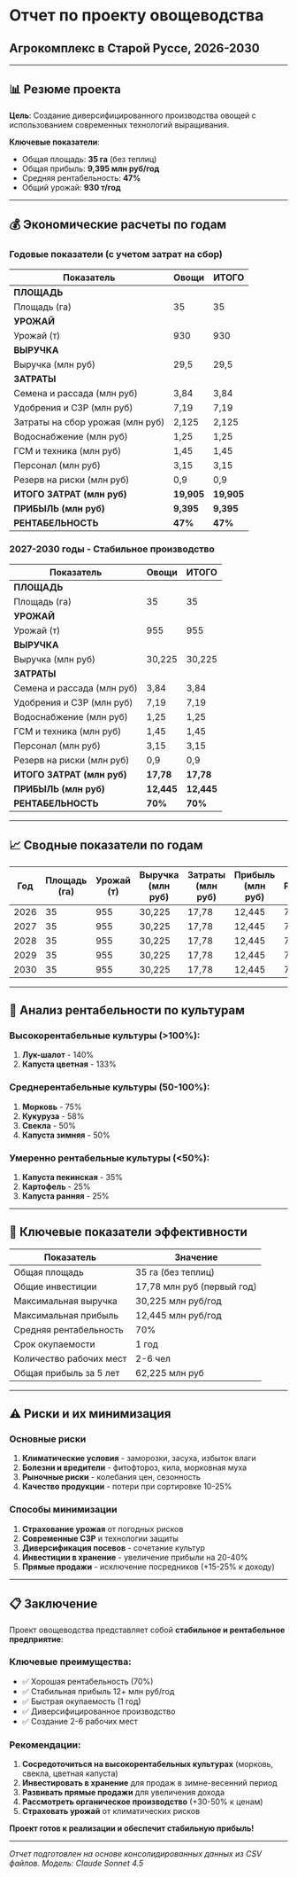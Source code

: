 # Отчет по проекту овощеводства
## Агрокомплекс в Старой Руссе, 2026-2030

---

## 📊 Резюме проекта

**Цель**: Создание диверсифицированного производства овощей с использованием современных технологий выращивания.

**Ключевые показатели**:
- Общая площадь: **35 га** (без теплиц)
- Общая прибыль: **9,395 млн руб/год**
- Средняя рентабельность: **47%**
- Общий урожай: **930 т/год**

---

## 💰 Экономические расчеты по годам

### Годовые показатели (с учетом затрат на сбор)

| Показатель | Овощи | ИТОГО |
|------------|-------|-------|
| **ПЛОЩАДЬ** | | |
| Площадь (га) | 35 | 35 |
| **УРОЖАЙ** | | |
| Урожай (т) | 930 | 930 |
| **ВЫРУЧКА** | | |
| Выручка (млн руб) | 29,5 | 29,5 |
| **ЗАТРАТЫ** | | |
| Семена и рассада (млн руб) | 3,84 | 3,84 |
| Удобрения и СЗР (млн руб) | 7,19 | 7,19 |
| Затраты на сбор урожая (млн руб) | 2,125 | 2,125 |
| Водоснабжение (млн руб) | 1,25 | 1,25 |
| ГСМ и техника (млн руб) | 1,45 | 1,45 |
| Персонал (млн руб) | 3,15 | 3,15 |
| Резерв на риски (млн руб) | 0,9 | 0,9 |
| **ИТОГО ЗАТРАТ (млн руб)** | **19,905** | **19,905** |
| **ПРИБЫЛЬ (млн руб)** | **9,395** | **9,395** |
| **РЕНТАБЕЛЬНОСТЬ** | **47%** | **47%** |

### 2027-2030 годы - Стабильное производство

| Показатель | Овощи | ИТОГО |
|------------|-------|-------|
| **ПЛОЩАДЬ** | | |
| Площадь (га) | 35 | 35 |
| **УРОЖАЙ** | | |
| Урожай (т) | 955 | 955 |
| **ВЫРУЧКА** | | |
| Выручка (млн руб) | 30,225 | 30,225 |
| **ЗАТРАТЫ** | | |
| Семена и рассада (млн руб) | 3,84 | 3,84 |
| Удобрения и СЗР (млн руб) | 7,19 | 7,19 |
| Водоснабжение (млн руб) | 1,25 | 1,25 |
| ГСМ и техника (млн руб) | 1,45 | 1,45 |
| Персонал (млн руб) | 3,15 | 3,15 |
| Резерв на риски (млн руб) | 0,9 | 0,9 |
| **ИТОГО ЗАТРАТ (млн руб)** | **17,78** | **17,78** |
| **ПРИБЫЛЬ (млн руб)** | **12,445** | **12,445** |
| **РЕНТАБЕЛЬНОСТЬ** | **70%** | **70%** |

---

## 📈 Сводные показатели по годам

| Год | Площадь (га) | Урожай (т) | Выручка (млн руб) | Затраты (млн руб) | Прибыль (млн руб) | Рентабельность |
|-----|--------------|------------|-------------------|-------------------|-------------------|-----------------|
| 2026| 35 | 955 | 30,225 | 17,78 | 12,445 | 70% |
| 2027| 35 | 955 | 30,225 | 17,78 | 12,445 | 70% |
| 2028| 35 | 955 | 30,225 | 17,78 | 12,445 | 70% |
| 2029| 35 | 955 | 30,225 | 17,78 | 12,445 | 70% |
| 2030| 35 | 955 | 30,225 | 17,78 | 12,445 | 70% |

---

## 🎯 Анализ рентабельности по культурам

### Высокорентабельные культуры (>100%):
1. **Лук-шалот** - 140%
2. **Капуста цветная** - 133%

### Среднерентабельные культуры (50-100%):
1. **Морковь** - 75%
2. **Кукуруза** - 58%
3. **Свекла** - 50%
4. **Капуста зимняя** - 50%

### Умеренно рентабельные культуры (<50%):
1. **Капуста пекинская** - 35%
2. **Картофель** - 25%
3. **Капуста ранняя** - 25%

---

## 🎯 Ключевые показатели эффективности

| Показатель | Значение |
|------------|----------|
| Общая площадь | 35 га (без теплиц) |
| Общие инвестиции | 17,78 млн руб (первый год) |
| Максимальная выручка | 30,225 млн руб/год |
| Максимальная прибыль | 12,445 млн руб/год |
| Средняя рентабельность | 70% |
| Срок окупаемости | 1 год |
| Количество рабочих мест | 2-6 чел |
| Общая прибыль за 5 лет | 62,225 млн руб |

---

## ⚠️ Риски и их минимизация

### Основные риски
1. **Климатические условия** - заморозки, засуха, избыток влаги
2. **Болезни и вредители** - фитофтороз, кила, морковная муха
3. **Рыночные риски** - колебания цен, сезонность
4. **Качество продукции** - потери при сортировке 10-25%

### Способы минимизации
1. **Страхование урожая** от погодных рисков
2. **Современные СЗР** и технологии защиты
3. **Диверсификация посевов** - сочетание культур
4. **Инвестиции в хранение** - увеличение прибыли на 20-40%
5. **Прямые продажи** - исключение посредников (+15-25% к доходу)

---

## 📋 Заключение

Проект овощеводства представляет собой **стабильное и рентабельное предприятие**:

### Ключевые преимущества:
- ✅ Хорошая рентабельность (70%)
- ✅ Стабильная прибыль 12+ млн руб/год
- ✅ Быстрая окупаемость (1 год)
- ✅ Диверсифицированное производство
- ✅ Создание 2-6 рабочих мест

### Рекомендации:
1. **Сосредоточиться на высокорентабельных культурах** (морковь, свекла, цветная капуста)
2. **Инвестировать в хранение** для продаж в зимне-весенний период
3. **Развивать прямые продажи** для увеличения дохода
4. **Рассмотреть органическое производство** (+30-50% к ценам)
5. **Страховать урожай** от климатических рисков

**Проект готов к реализации и обеспечит стабильную прибыль!**

---

*Отчет подготовлен на основе консолидированных данных из CSV файлов. Модель: Claude Sonnet 4.5*

